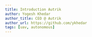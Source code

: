 ```yaml
---
title: Introduction Autrik
author: Yogesh Khedar
author_title: CEO @ Autrik
author_url: https://github.com/ykhedar
tags: [uav, autonomous]
---
```




